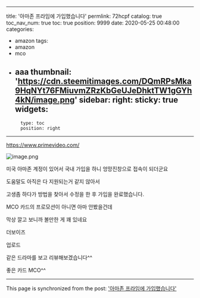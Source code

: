 
---
title: '아마존 프라임에 가입했습니다'
permlink: 72hcpf
catalog: true
toc_nav_num: true
toc: true
position: 9999
date: 2020-05-25 00:48:00
categories:
- amazon
tags:
- amazon
- mco
- aaa
thumbnail: 'https://cdn.steemitimages.com/DQmRPsMka9HqNYt76FMiuvmZRzKbGeUJeDhktTW1gGYh4kN/image.png'
sidebar:
    right:
        sticky: true
widgets:
    -
        type: toc
        position: right
---


https://www.primevideo.com/


![image.png](https://cdn.steemitimages.com/DQmRPsMka9HqNYt76FMiuvmZRzKbGeUJeDhktTW1gGYh4kN/image.png)

미국 아마존 계정이 있어서 국내 가입을 하니 엉망진창으로 접속이 되더군요

도움말도 아직은 다 지원되는거 같지 않아서

고생좀 하다가 방법을 찾아서 수정을 한 후 가입을 완료했습니다.

MCO 카드의 프로모션이 아니면 아마 안봤을건데

막상 깔고 보니까 볼만한 게 꽤 있네요


더보이즈

업로드

같은 드라마를 보고 리뷰해보겠습니다^^


좋은 카드 MCO^^

- - -

This page is synchronized from the post: ['아마존 프라임에 가입했습니다'](https://steemit.com/@virus707/72hcpf)
